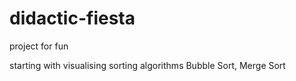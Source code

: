 # didactic-fiesta


project for fun

starting with visualising sorting algorithms        Bubble Sort, Merge Sort
